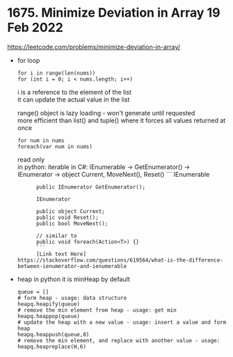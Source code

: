 # 1675. Minimize Deviation in Array 19 Feb 2022

https://leetcode.com/problems/minimize-deviation-in-array/

- for loop
    ```
    for i in range(len(nums))
    for (int i = 0; i < nums.length; i++)
    ```
    i is a reference to the element of the list <br/>
    it can update the actual value in the list <br/>

    range() object is lazy loading - won't generate until requested <br/>
    more efficient than list() and tuple() where it forces all values returned at once <br/>

    ```
    for num in nums
    foreach(var num in nums)
    ```
    read only <br/>
    in python: iterable
    in C#: IEnumerable -> GetEnumerator() -> IEnumerator -> object Current, MoveNext(), Reset()
            ```
            IEnumerable 

            public IEnumerator GetEnumerator();

            IEnumerator

            public object Current;
            public void Reset();
            public bool MoveNext();
            
            // similar to
            public void foreach(Action<T>) {}
            ```
            [Link text Here] https://stackoverflow.com/questions/619564/what-is-the-difference-between-ienumerator-and-ienumerable 

- heap in python
    it is minHeap by default
    ```
    queue = []
    # form heap - usage: data structure
    heapq.heapify(queue)
    # remove the min element from heap - usage: get min
    heapq.heappop(queue)
    # update the heap with a new value - usage: insert a value and form heap
    heapq.heappush(queue,8)
    # remove the min element, and replace with another value - usage: 
    heapq.heapreplace(H,6)
    ```
    